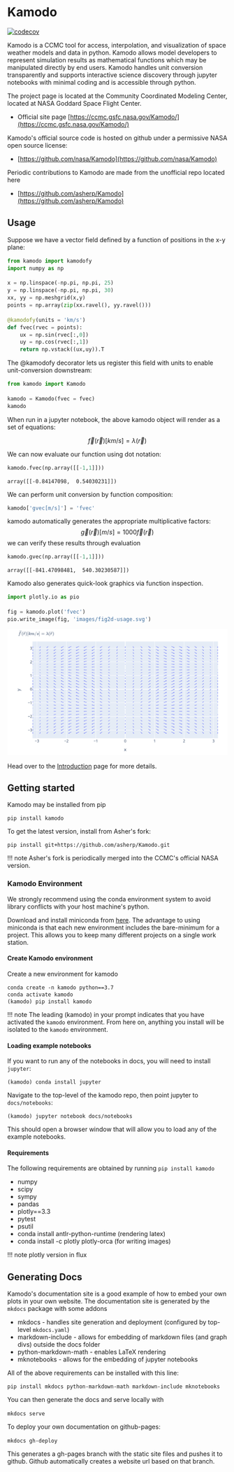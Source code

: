 # Kamodo

[![codecov](https://codecov.io/gh/asherp/Kamodo/branch/master/graph/badge.svg?token=W1B3L19REF)](https://codecov.io/gh/asherp/Kamodo)

Kamodo is a CCMC tool for access, interpolation, and visualization of space weather models and data in python. Kamodo allows model developers to represent simulation results as mathematical functions which may be manipulated directly by end users. Kamodo handles unit conversion transparently and supports interactive science discovery through jupyter notebooks with minimal coding and is accessible through python.


The project page is located at the Community Coordinated Modeling Center, located at NASA Goddard Space Flight Center.

* Official site page [https://ccmc.gsfc.nasa.gov/Kamodo/](https://ccmc.gsfc.nasa.gov/Kamodo/)

Kamodo's official source code is hosted on github under a permissive NASA open source license:

* [https://github.com/nasa/Kamodo](https://github.com/nasa/Kamodo)

Periodic contributions to Kamodo are made from the unofficial repo located here

* [https://github.com/asherp/Kamodo](https://github.com/asherp/Kamodo)


## Usage
Suppose we have a vector field defined by a function of positions in the x-y plane:

```python
from kamodo import kamodofy
import numpy as np

x = np.linspace(-np.pi, np.pi, 25)
y = np.linspace(-np.pi, np.pi, 30)
xx, yy = np.meshgrid(x,y)
points = np.array(zip(xx.ravel(), yy.ravel()))

@kamodofy(units = 'km/s')
def fvec(rvec = points):
    ux = np.sin(rvec[:,0])
    uy = np.cos(rvec[:,1])
    return np.vstack((ux,uy)).T
```

The @kamodofy decorator lets us register this field with units to enable unit-conversion downstream:
```python
from kamodo import Kamodo

kamodo = Kamodo(fvec = fvec)
kamodo
```
When run in a jupyter notebook, the above kamodo object will render as a set of equations:

$$\vec{f}{\left (\vec{r} \right )} [km/s] = \lambda{\left (\vec{r} \right )}$$

We can now evaluate our function using dot notation:

```python
kamodo.fvec(np.array([[-1,1]]))
```
```console
array([[-0.84147098,  0.54030231]])
```
We can perform unit conversion by function composition:
```python
kamodo['gvec[m/s]'] = 'fvec'
```
kamodo automatically generates the appropriate multiplicative factors:
$$\vec{g}{\left (\vec{r} \right )} [m/s] = 1000 \vec{f}{\left (\vec{r} \right )}$$
we can verify these results through evaluation

```python
kamodo.gvec(np.array([[-1,1]]))
```
```console
array([[-841.47098481,  540.30230587]])
```
Kamodo also generates quick-look graphics via function inspection.
```python
import plotly.io as pio

fig = kamodo.plot('fvec')
pio.write_image(fig, 'images/fig2d-usage.svg')
```
![usage](docs/notebooks/images/fig2d-usage.svg)

Head over to the [Introduction](docs/notebooks/Kamodo.ipynb) page for more details.


## Getting started

Kamodo may be installed from pip

```console
pip install kamodo
```

To get the latest version, install from Asher's fork:

```console
pip install git+https://github.com/asherp/Kamodo.git
```

!!! note
    Asher's fork is periodically merged into the CCMC's official NASA version.

### Kamodo Environment

We strongly recommend using the conda environment system to avoid library conflicts with your host machine's python.

Download and install miniconda from [here](https://conda.io/miniconda.html). The advantage to using miniconda is that each new environment includes the bare-minimum for a project. This allows you to keep many different projects on a single work station.

#### Create Kamodo environment

Create a new environment for kamodo

```console
conda create -n kamodo python==3.7
conda activate kamodo
(kamodo) pip install kamodo
```
!!! note
    The leading (kamodo) in your prompt indicates that you have activated the `kamodo` environment.
    From here on, anything you install will be isolated to the `kamodo` environment.

#### Loading example notebooks

If you want to run any of the notebooks in docs, you will need to install `jupyter`:

```console
(kamodo) conda install jupyter
```

Navigate to the top-level of the kamodo repo, then point jupyter to `docs/notebooks`:

    (kamodo) jupyter notebook docs/notebooks

This should open a browser window that will allow you to load any of the example notebooks.

#### Requirements

The following requirements are obtained by running `pip install kamodo`

* numpy
* scipy
* sympy
* pandas
* plotly==3.3
* pytest
* psutil
* conda install antlr-python-runtime (rendering latex)
* conda install -c plotly plotly-orca (for writing images)

!!! note
    plotly version in flux


## Generating Docs

Kamodo's documentation site is a good example of how to embed your own plots in your own website.
The documentation site is generated by the `mkdocs` package with some addons

* mkdocs - handles site generation and deployment (configured by top-level `mkdocs.yaml`)
* markdown-include - allows for embedding of markdown files (and graph divs) outside the docs folder
* python-markdown-math - enables LaTeX rendering
* mknotebooks - allows for the embedding of jupyter notebooks

All of the above requirements can be installed with this line:

```console
pip install mkdocs python-markdown-math markdown-include mknotebooks
```

You can then generate the docs and serve locally with

`mkdocs serve`

To deploy your own documentation on github-pages:

`mkdocs gh-deploy`

This generates a gh-pages branch with the static site files and pushes it to github. Github automatically creates a website url based on that branch.
